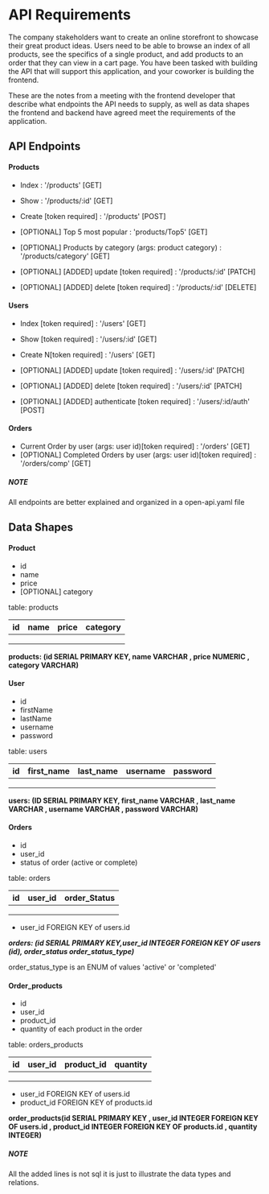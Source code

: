# API Requirements

The company stakeholders want to create an online storefront to showcase their great product ideas. Users need to be able to browse an index of all products, see the specifics of a single product, and add products to an order that they can view in a cart page. You have been tasked with building the API that will support this application, and your coworker is building the frontend.

These are the notes from a meeting with the frontend developer that describe what endpoints the API needs to supply, as well as data shapes the frontend and backend have agreed meet the requirements of the application.

## API Endpoints

#### Products

- Index : '/products' [GET]
- Show : '/products/:id' [GET]
- Create [token required] : '/products' [POST]

- [OPTIONAL] Top 5 most popular : 'products/Top5' [GET]
- [OPTIONAL] Products by category (args: product category) : '/products/category' [GET]

- [OPTIONAL] [ADDED] update [token required] : '/products/:id' [PATCH]
- [OPTIONAL] [ADDED] delete [token required] : '/products/:id' [DELETE]

#### Users

- Index [token required] : '/users' [GET]
- Show [token required] : '/users/:id' [GET]

- Create N[token required] : '/users' [GET]
- [OPTIONAL] [ADDED] update [token required] : '/users/:id' [PATCH]
- [OPTIONAL] [ADDED] delete [token required] : '/users/:id' [PATCH]

- [OPTIONAL] [ADDED] authenticate [token required] : '/users/:id/auth' [POST]

#### Orders

- Current Order by user (args: user id)[token required] : '/orders' [GET]
- [OPTIONAL] Completed Orders by user (args: user id)[token required] : '/orders/comp' [GET]

##### NOTE

All endpoints are better explained and organized in a open-api.yaml file

## Data Shapes

#### Product

- id
- name
- price
- [OPTIONAL] category

table: products

| id  | name | price | category |
| --- | ---- | ----- | -------- |
|     |      |       |          |
|     |      |       |          |
|     |      |       |          |

**products: (id SERIAL PRIMARY KEY, name VARCHAR , price NUMERIC , category VARCHAR)**

#### User

- id
- firstName
- lastName
- username
- password

table: users

| id  | first_name | last_name | username | password |
| --- | ---------- | --------- | -------- | -------- |
|     |            |           |          |          |
|     |            |           |          |          |
|     |            |           |          |          |

**users: (ID SERIAL PRIMARY KEY, first_name VARCHAR , last_name VARCHAR , username VARCHAR , password VARCHAR)**

#### Orders

- id
- user_id
- status of order (active or complete)

table: orders

| id  | user_id | order_Status |
| --- | ------- | ------------ |
|     |         |              |
|     |         |              |
|     |         |              |

- user_id FOREIGN KEY of users.id

**_orders: (id SERIAL PRIMARY KEY,user_id INTEGER FOREIGN KEY OF users (id), order_status order_status_type)_**

order_status_type is an ENUM of values 'active' or 'completed'

#### Order_products

- id
- user_id
- product_id
- quantity of each product in the order

table: orders_products

| id  | user_id | product_id | quantity |
| --- | ------- | ---------- | -------- |
|     |         |            |          |
|     |         |            |          |
|     |         |            |          |

- user_id FOREIGN KEY of users.id
- product_id FOREIGN KEY of products.id

**order_products(id SERIAL PRIMARY KEY , user_id INTEGER FOREIGN KEY OF users.id , product_id INTEGER FOREIGN KEY OF products.id , quantity INTEGER)**

##### NOTE

All the added lines is not sql it is just to illustrate the data types and relations.
